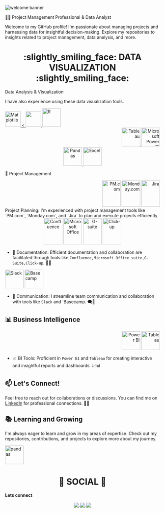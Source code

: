 



![welcome banner](https://github.com/amike68/amike68/assets/147053561/f2c4473e-cc6f-4b60-bdc3-ed588cde8d57)

👨‍💼 Project Management Professional & Data Analyst 

Welcome to my GitHub profile! I'm passionate about managing projects and harnessing data for insightful decision-making. Explore my repositories to insights related to project management, data analysis, and more.

<div align="center"> <h1 align="center"> :slightly_smiling_face: DATA VISUALIZATION :slightly_smiling_face:	</h1> </div>

Data Analysis & Visualization

I have also experience using these data visualization tools.

<div align="left">
<a href="#" target="_blank"> <img src="https://matplotlib.org/stable/_images/sphx_glr_logos2_003.png" alt="Matplotlib" height="50"/> <
<a href="#" target="_blank"> <img src="https://seaborn.pydata.org/_static/logo-wide-lightbg.svg" height="50"/> </a>   
<a href="#" target="_blank"> <img src="https://github.com/amike68/amike68/assets/147053561/66f3d83f-c5f5-43d0-be21-79055f2150d2" alt="R" height="60"/> </a>
<div align="right"> <a href="#" target="_blank"> <img src="https://github.com//amike68/amike68/assets/147053561/8b418099-5e14-4f8b-b0ee-9c6fd1c1ff27" alt="Tableau" height="60"/> </a>
<a href="#" target="_blank"> <img src="https://insightsoftware.com/wp-content/uploads/2018/03/blog-microsoft-power-bi-solid-color.jpg" alt="Microsoft Power BI" height="60"/> </a>
<div align="middle"> <a href="#" target="_blank"> <img src="https://upload.wikimedia.org/wikipedia/commons/thumb/e/ed/Pandas_logo.svg/2560px-Pandas_logo.svg.png" alt="Pandas" height="60"/> </a> <a href="#" target="_blank"> <img src="https://github.com//amike68/amike68/assets/147053561/28c0c3bf-76b5-46fc-adbd-7248bd072384" alt="Excel" height="60"/> </a>
  <div align="left">
  

 🚀 Project Management
<div align="right">
  <img src="https://github.com/amike68/amike68/assets/147053561/5ef660ec-a21b-4219-b753-5681cf354cf1" alt="PM.com" width="60" height="85">
  <img src="https://github.com/amike68/amike68/assets/147053561/7eaf847f-60e2-474a-a04d-e334ca7655e4" alt="Monday.com" width="60" height="85">
  <img src="https://github.com/amike68/amike68/assets/147053561/abe0e59a-5980-474c-9a44-769682ccda46" alt="Jira" width="60" height="85">
</div>
 Project Planning: I'm experienced with project management tools like `PM.com`, `Monday.com`, and `Jira` to plan and execute projects efficiently.

<div align="center">
  <img src="https://github.com/amike68/amike68/assets/147053561/19fe9a59-79c5-4140-a2d5-c0786a3389d3" alt="Confluence" width="60" height="85">
    <img src="https://github.com/amike68/amike68/assets/147053561/c2eebd27-2e82-41a8-a27a-b86df2c4e17d" alt="Microsoft Office" width="60" height="85">
    <img src="https://github.com/amike68/amike68/assets/147053561/450ac532-8312-42a8-88f1-c9fc29f04475" alt="G-suite" width="60" height="85">
    <img src="https://github.com/amike68/amike68/assets/147053561/4d18f4c0-975e-41ef-934e-4703b2589744" alt="Click-up" width="60" height="85">
</div>

- 📝 Documentation: Efficient documentation and collaboration are facilitated through tools like `Confluence,Microsoft Office suite,G-Suite,Click-up`. 📄📎

<div align="left">
  <img src="https://example.com/slack-logo.png" alt="Slack" width="60" height="60">
  <img src="https://example.com/basecamp-logo.png" alt="Basecamp" width="60" height="60">
</div>

- 💬 Communication: I streamline team communication and collaboration with tools like `Slack` and `Basecamp. 🗨️🏢

## 📊 Business Intelligence
<div align="right">
  <img src="https://example.com/powerbi-logo.png" alt="Power BI" width="60" height="60">
  <img src="https://example.com/tableau-logo.png" alt="Tableau" width="60" height="60">
</div>

- 📈 BI Tools: Proficient in `Power BI` and `Tableau` for creating interactive and insightful reports and dashboards. 📈📊

## 📫 Let's Connect!
Feel free to reach out for collaborations or discussions. You can find me on [LinkedIn](https://www.linkedin.com/in/your-profile-link) for professional connections. 📧🤝

## 📚 Learning and Growing
I'm always eager to learn and grow in my areas of expertise. Check out my repositories, contributions, and projects to explore more about my journey.




 <img src="![image](https://github.com/amike68/amike68/assets/147053561/dca0cd7d-68c3-4f40-a8e8-05f13d172a05)
" alt="pandas" width="60" height="60">

<div align="center"> <h1 align="center"> 👨 SOCIAL 👩 </h1> </div> 

<b>Lets connect</b> 

<p align="center"> 

 

<a href="https://www.linkedin.com/in/estheramike/"> 

  <img align="center" src="https://img.shields.io/badge/linkedin-%230077B5.svg?&style=for-the-badge&logo=linkedin&logoColor=white" /> 

</a> 

 

<a href="https://public.tableau.com/app/profile/esther.amike/"> 


  <img align="center" src="https://img.shields.io/badge/-Tableau-1e376b?style=for-the-badge&logo=tableau&logoColor=white"  /> 

</a> 

 

<a href="mailto:esther.amike@googlemail.com">   

  <img align="center" src="https://img.shields.io/badge/gmail-f1f2f6.svg?&style=for-the-badge&logo=gmail&logoColor=red"  /> 

</a> 

 

</p> 

 
